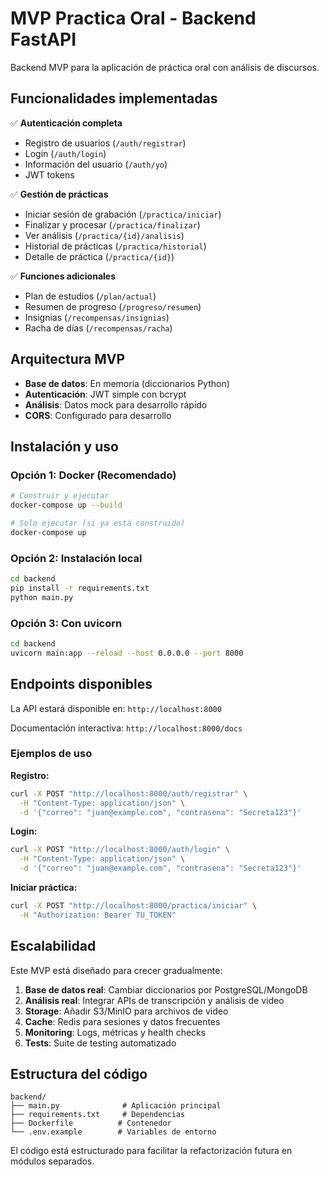 # MVP Practica Oral - Backend FastAPI

Backend MVP para la aplicación de práctica oral con análisis de discursos.

## Funcionalidades implementadas

✅ **Autenticación completa**
- Registro de usuarios (`/auth/registrar`)
- Login (`/auth/login`) 
- Información del usuario (`/auth/yo`)
- JWT tokens

✅ **Gestión de prácticas**
- Iniciar sesión de grabación (`/practica/iniciar`)
- Finalizar y procesar (`/practica/finalizar`)
- Ver análisis (`/practica/{id}/analisis`)
- Historial de prácticas (`/practica/historial`)
- Detalle de práctica (`/practica/{id}`)

✅ **Funciones adicionales**
- Plan de estudios (`/plan/actual`)
- Resumen de progreso (`/progreso/resumen`)
- Insignias (`/recompensas/insignias`)
- Racha de días (`/recompensas/racha`)

## Arquitectura MVP

- **Base de datos**: En memoria (diccionarios Python)
- **Autenticación**: JWT simple con bcrypt
- **Análisis**: Datos mock para desarrollo rápido
- **CORS**: Configurado para desarrollo

## Instalación y uso

### Opción 1: Docker (Recomendado)
```bash
# Construir y ejecutar
docker-compose up --build

# Solo ejecutar (si ya está construido)
docker-compose up
```

### Opción 2: Instalación local
```bash
cd backend
pip install -r requirements.txt
python main.py
```

### Opción 3: Con uvicorn
```bash
cd backend
uvicorn main:app --reload --host 0.0.0.0 --port 8000
```

## Endpoints disponibles

La API estará disponible en: `http://localhost:8000`

Documentación interactiva: `http://localhost:8000/docs`

### Ejemplos de uso

**Registro:**
```bash
curl -X POST "http://localhost:8000/auth/registrar" \
  -H "Content-Type: application/json" \
  -d '{"correo": "juan@example.com", "contrasena": "Secreta123"}'
```

**Login:**
```bash
curl -X POST "http://localhost:8000/auth/login" \
  -H "Content-Type: application/json" \
  -d '{"correo": "juan@example.com", "contrasena": "Secreta123"}'
```

**Iniciar práctica:**
```bash
curl -X POST "http://localhost:8000/practica/iniciar" \
  -H "Authorization: Bearer TU_TOKEN"
```

## Escalabilidad

Este MVP está diseñado para crecer gradualmente:

1. **Base de datos real**: Cambiar diccionarios por PostgreSQL/MongoDB
2. **Análisis real**: Integrar APIs de transcripción y análisis de video
3. **Storage**: Añadir S3/MinIO para archivos de video
4. **Cache**: Redis para sesiones y datos frecuentes
5. **Monitoring**: Logs, métricas y health checks
6. **Tests**: Suite de testing automatizado

## Estructura del código

```
backend/
├── main.py              # Aplicación principal
├── requirements.txt     # Dependencias
├── Dockerfile          # Contenedor
└── .env.example        # Variables de entorno
```

El código está estructurado para facilitar la refactorización futura en módulos separados.